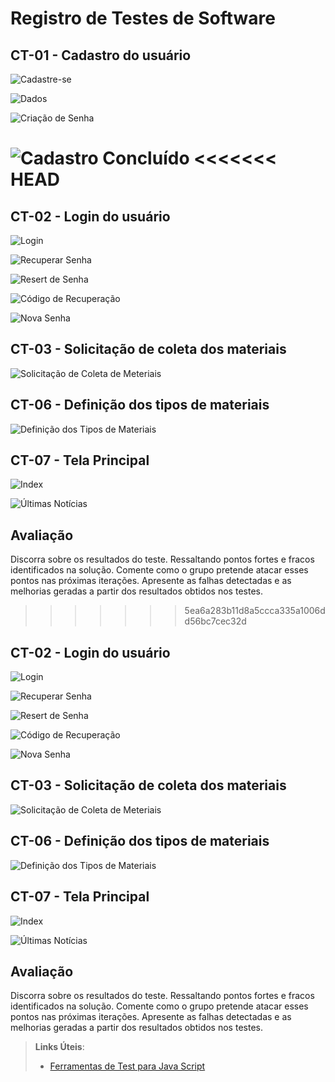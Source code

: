 # Registro de Testes de Software

## CT-01 - Cadastro do usuário 

![Cadastre-se](https://github.com/ICEI-PUC-Minas-PMV-ADS/pmv-ads-2021-2-e2-proj-int-t2-descarte-sustentavel/blob/dev/docs/img/teladecadastro.png)

![Dados](https://github.com/ICEI-PUC-Minas-PMV-ADS/pmv-ads-2021-2-e2-proj-int-t2-descarte-sustentavel/blob/dev/docs/img/teladecadastro1.png)

![Criação de Senha](https://github.com/ICEI-PUC-Minas-PMV-ADS/pmv-ads-2021-2-e2-proj-int-t2-descarte-sustentavel/blob/dev/docs/img/teladecadastro2.png)

![Cadastro Concluído](https://github.com/ICEI-PUC-Minas-PMV-ADS/pmv-ads-2021-2-e2-proj-int-t2-descarte-sustentavel/blob/dev/docs/img/cadastroconcluidocomsucesso.png)
<<<<<<< HEAD
=======

## CT-02 - Login do usuário 

![Login](https://github.com/ICEI-PUC-Minas-PMV-ADS/pmv-ads-2021-2-e2-proj-int-t2-descarte-sustentavel/blob/dev/docs/img/cadastroconcluidocomsucesso.png)

![Recuperar Senha](https://github.com/ICEI-PUC-Minas-PMV-ADS/pmv-ads-2021-2-e2-proj-int-t2-descarte-sustentavel/blob/dev/docs/img/recuperarsenhapremairatela.png)

![Resert de Senha](https://github.com/ICEI-PUC-Minas-PMV-ADS/pmv-ads-2021-2-e2-proj-int-t2-descarte-sustentavel/blob/dev/docs/img/recuperarsenhasegundatela.png)

![Código de Recuperação](https://github.com/ICEI-PUC-Minas-PMV-ADS/pmv-ads-2021-2-e2-proj-int-t2-descarte-sustentavel/blob/dev/docs/img/recuperarsenhaterceiratela.png)

![Nova Senha](https://github.com/ICEI-PUC-Minas-PMV-ADS/pmv-ads-2021-2-e2-proj-int-t2-descarte-sustentavel/blob/dev/docs/img/recuperarsenhaterceiratela.png)

## CT-03 - Solicitação de coleta dos materiais

![Solicitação de Coleta de Meteriais](https://github.com/ICEI-PUC-Minas-PMV-ADS/pmv-ads-2021-2-e2-proj-int-t2-descarte-sustentavel/blob/dev/docs/img/solicitacao.png)

## CT-06 - Definição dos tipos de materiais

![Definição dos Tipos de Materiais]()

## CT-07 - Tela Principal

![Index](https://github.com/ICEI-PUC-Minas-PMV-ADS/pmv-ads-2021-2-e2-proj-int-t2-descarte-sustentavel/blob/dev/docs/img/index.PNG)

![Últimas Notícias](https://github.com/ICEI-PUC-Minas-PMV-ADS/pmv-ads-2021-2-e2-proj-int-t2-descarte-sustentavel/commit/fbc535c7da12b86ada768316faf28f338ba031a0)

## Avaliação

Discorra sobre os resultados do teste. Ressaltando pontos fortes e fracos identificados na solução. Comente como o grupo pretende atacar esses pontos nas próximas iterações. Apresente as falhas detectadas e as melhorias geradas a partir dos resultados obtidos nos testes.
>>>>>>> 5ea6a283b11d8a5ccca335a1006dd56bc7cec32d

## CT-02 - Login do usuário 

![Login](https://github.com/ICEI-PUC-Minas-PMV-ADS/pmv-ads-2021-2-e2-proj-int-t2-descarte-sustentavel/blob/dev/docs/img/cadastroconcluidocomsucesso.png)

![Recuperar Senha](https://github.com/ICEI-PUC-Minas-PMV-ADS/pmv-ads-2021-2-e2-proj-int-t2-descarte-sustentavel/blob/dev/docs/img/recuperarsenhapremairatela.png)

![Resert de Senha](https://github.com/ICEI-PUC-Minas-PMV-ADS/pmv-ads-2021-2-e2-proj-int-t2-descarte-sustentavel/blob/dev/docs/img/recuperarsenhasegundatela.png)

![Código de Recuperação](https://github.com/ICEI-PUC-Minas-PMV-ADS/pmv-ads-2021-2-e2-proj-int-t2-descarte-sustentavel/blob/dev/docs/img/recuperarsenhaterceiratela.png)

![Nova Senha](https://github.com/ICEI-PUC-Minas-PMV-ADS/pmv-ads-2021-2-e2-proj-int-t2-descarte-sustentavel/blob/dev/docs/img/recuperarsenhaterceiratela.png)

## CT-03 - Solicitação de coleta dos materiais

![Solicitação de Coleta de Meteriais](https://github.com/ICEI-PUC-Minas-PMV-ADS/pmv-ads-2021-2-e2-proj-int-t2-descarte-sustentavel/blob/dev/docs/img/solicitacao.png)

## CT-06 - Definição dos tipos de materiais

![Definição dos Tipos de Materiais]()

## CT-07 - Tela Principal

![Index](https://github.com/ICEI-PUC-Minas-PMV-ADS/pmv-ads-2021-2-e2-proj-int-t2-descarte-sustentavel/blob/dev/docs/img/index.PNG)

![Últimas Notícias](https://github.com/ICEI-PUC-Minas-PMV-ADS/pmv-ads-2021-2-e2-proj-int-t2-descarte-sustentavel/commit/fbc535c7da12b86ada768316faf28f338ba031a0)

## Avaliação

Discorra sobre os resultados do teste. Ressaltando pontos fortes e fracos identificados na solução. Comente como o grupo pretende atacar esses pontos nas próximas iterações. Apresente as falhas detectadas e as melhorias geradas a partir dos resultados obtidos nos testes.

> **Links Úteis**:
> - [Ferramentas de Test para Java Script](https://geekflare.com/javascript-unit-testing/)

